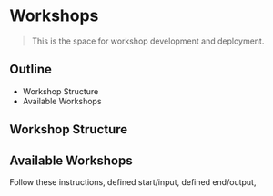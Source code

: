 # Workshops
> This is the space for workshop development and deployment.

## Outline
- Workshop Structure
- Available Workshops

## Workshop Structure




## Available Workshops


Follow these instructions, defined start/input, defined end/output, 
